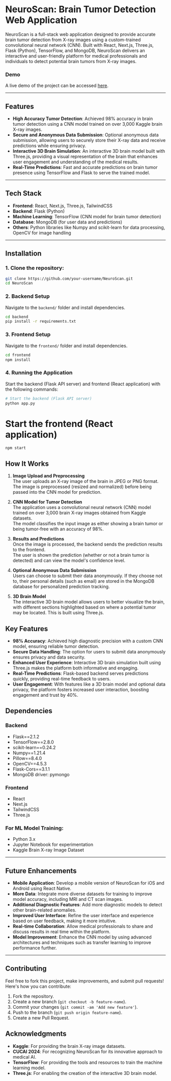 # NeuroScan: Brain Tumor Detection Web Application

NeuroScan is a full-stack web application designed to provide accurate brain tumor detection from X-ray images using a custom-trained convolutional neural network (CNN). Built with React, Next.js, Three.js, Flask (Python), TensorFlow, and MongoDB, NeuroScan delivers an interactive and user-friendly platform for medical professionals and individuals to detect potential brain tumors from X-ray images.

### Demo

A live demo of the project can be accessed [here](#).

---

## Features

- **High Accuracy Tumor Detection**: Achieved 98% accuracy in brain tumor detection using a CNN model trained on over 3,000 Kaggle brain X-ray images.
- **Secure and Anonymous Data Submission**: Optional anonymous data submission, allowing users to securely store their X-ray data and receive predictions while ensuring privacy.
- **Interactive 3D Brain Simulation**: An interactive 3D brain model built with Three.js, providing a visual representation of the brain that enhances user engagement and understanding of the medical results.
- **Real-Time Predictions**: Fast and accurate predictions on brain tumor presence using TensorFlow and Flask to serve the trained model.

---

## Tech Stack

- **Frontend**: React, Next.js, Three.js, TailwindCSS
- **Backend**: Flask (Python)
- **Machine Learning**: TensorFlow (CNN model for brain tumor detection)
- **Database**: MongoDB (for user data and predictions)
- **Others**: Python libraries like Numpy and scikit-learn for data processing, OpenCV for image handling

---

## Installation

### 1. Clone the repository:

```bash
git clone https://github.com/your-username/NeuroScan.git
cd NeuroScan

``` 


### 2. Backend Setup

Navigate to the `backend/` folder and install dependencies.

```bash
cd backend
pip install -r requirements.txt
```

### 3. Frontend Setup

Navigate to the `frontend/` folder and install dependencies.

```bash
cd frontend
npm install

```

### 4. Running the Application

Start the backend (Flask API server) and frontend (React application) with the following commands:

```bash
# Start the backend (Flask API server)
python app.py
```

# Start the frontend (React application)
```
npm start
```

## How It Works

1. **Image Upload and Preprocessing**  
    The user uploads an X-ray image of the brain in JPEG or PNG format.  
    The image is preprocessed (resized and normalized) before being passed into the CNN model for prediction.

2. **CNN Model for Tumor Detection**  
    The application uses a convolutional neural network (CNN) model trained on over 3,000 brain X-ray images obtained from Kaggle datasets.  
    The model classifies the input image as either showing a brain tumor or being tumor-free with an accuracy of 98%.

3. **Results and Predictions**  
    Once the image is processed, the backend sends the prediction results to the frontend.  
    The user is shown the prediction (whether or not a brain tumor is detected) and can view the model's confidence level.

4. **Optional Anonymous Data Submission**  
    Users can choose to submit their data anonymously. If they choose not to, their personal details (such as email) are stored in the MongoDB database for personalized prediction tracking.

5. **3D Brain Model**  
    The interactive 3D brain model allows users to better visualize the brain, with different sections highlighted based on where a potential tumor may be located. This is built using Three.js.


## Key Features

- **98% Accuracy**: Achieved high diagnostic precision with a custom CNN model, ensuring reliable tumor detection.
- **Secure Data Handling**: The option for users to submit data anonymously ensures privacy and data security.
- **Enhanced User Experience**: Interactive 3D brain simulation built using Three.js makes the platform both informative and engaging.
- **Real-Time Predictions**: Flask-based backend serves predictions quickly, providing real-time feedback to users.
- **User Engagement**: With features like a 3D brain model and optional data privacy, the platform fosters increased user interaction, boosting engagement and trust by 40%.


## Dependencies

### Backend
- Flask==2.1.2
- TensorFlow==2.8.0
- scikit-learn==0.24.2
- Numpy==1.21.4
- Pillow==8.4.0
- OpenCV==4.5.3
- Flask-Cors==3.1.1
- MongoDB driver: pymongo

### Frontend
- React
- Next.js
- TailwindCSS
- Three.js

### For ML Model Training:
- Python 3.x
- Jupyter Notebook for experimentation
- Kaggle Brain X-ray Image Dataset

---

## Future Enhancements

- **Mobile Application**: Develop a mobile version of NeuroScan for iOS and Android using React Native.
- **More Data**: Integrate more diverse datasets for training to improve model accuracy, including MRI and CT scan images.
- **Additional Diagnostic Features**: Add more diagnostic models to detect other brain-related anomalies.
- **Improved User Interface**: Refine the user interface and experience based on user feedback, making it more intuitive.
- **Real-time Collaboration**: Allow medical professionals to share and discuss results in real time within the platform.
- **Model Improvement**: Enhance the CNN model by using advanced architectures and techniques such as transfer learning to improve performance further.

---

## Contributing

Feel free to fork this project, make improvements, and submit pull requests! Here's how you can contribute:

1. Fork the repository.
2. Create a new branch (`git checkout -b feature-name`).
3. Commit your changes (`git commit -am 'Add new feature'`).
4. Push to the branch (`git push origin feature-name`).
5. Create a new Pull Request.


## Acknowledgments

- **Kaggle**: For providing the brain X-ray image datasets.
- **CUCAI 2024**: For recognizing NeuroScan for its innovative approach to medical AI.
- **TensorFlow**: For providing the tools and resources to train the machine learning model.
- **Three.js**: For enabling the creation of the interactive 3D brain model.




 
